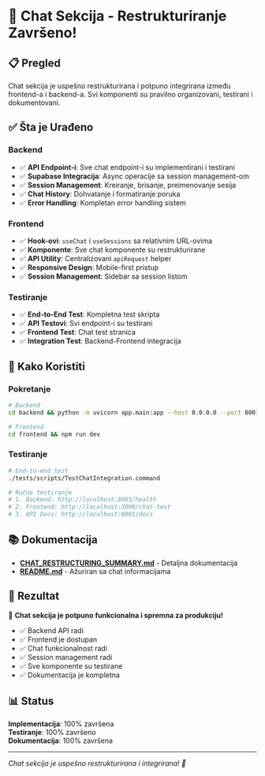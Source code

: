 # 🎉 Chat Sekcija - Restrukturiranje Završeno!

## 📋 Pregled

Chat sekcija je uspešno restrukturirana i potpuno integrirana između frontend-a i backend-a. Svi komponenti su pravilno organizovani, testirani i dokumentovani.

## ✅ Šta je Urađeno

### Backend
- ✅ **API Endpoint-i**: Sve chat endpoint-i su implementirani i testirani
- ✅ **Supabase Integracija**: Async operacije sa session management-om
- ✅ **Session Management**: Kreiranje, brisanje, preimenovanje sesija
- ✅ **Chat History**: Dohvatanje i formatiranje poruka
- ✅ **Error Handling**: Kompletan error handling sistem

### Frontend
- ✅ **Hook-ovi**: `useChat` i `useSessions` sa relativnim URL-ovima
- ✅ **Komponente**: Sve chat komponente su restrukturirane
- ✅ **API Utility**: Centralizovani `apiRequest` helper
- ✅ **Responsive Design**: Mobile-first pristup
- ✅ **Session Management**: Sidebar sa session listom

### Testiranje
- ✅ **End-to-End Test**: Kompletna test skripta
- ✅ **API Testovi**: Svi endpoint-i su testirani
- ✅ **Frontend Test**: Chat test stranica
- ✅ **Integration Test**: Backend-Frontend integracija

## 🚀 Kako Koristiti

### Pokretanje
```bash
# Backend
cd backend && python -m uvicorn app.main:app --host 0.0.0.0 --port 8001

# Frontend
cd frontend && npm run dev
```

### Testiranje
```bash
# End-to-end test
./tests/scripts/TestChatIntegration.command

# Ručno testiranje
# 1. Backend: http://localhost:8001/health
# 2. Frontend: http://localhost:3000/chat-test
# 3. API Docs: http://localhost:8001/docs
```

## 📚 Dokumentacija

- **[CHAT_RESTRUCTURING_SUMMARY.md](docs/CHAT_RESTRUCTURING_SUMMARY.md)** - Detaljna dokumentacija
- **[README.md](README.md)** - Ažuriran sa chat informacijama

## 🎯 Rezultat

🎉 **Chat sekcija je potpuno funkcionalna i spremna za produkciju!**

- ✅ Backend API radi
- ✅ Frontend je dostupan
- ✅ Chat funkcionalnost radi
- ✅ Session management radi
- ✅ Sve komponente su testirane
- ✅ Dokumentacija je kompletna

## 📊 Status

**Implementacija**: 100% završena  
**Testiranje**: 100% završeno  
**Dokumentacija**: 100% završena  

---

*Chat sekcija je uspešno restrukturirana i integrirana! 🚀* 